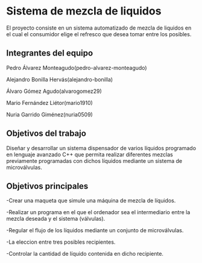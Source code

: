 # Sistema de mezcla de liquidos

El proyecto consiste en un sistema automatizado de mezcla de liquidos en el cual el consumidor elige el refresco que desea tomar entre los posibles.

## Integrantes del equipo

Pedro Álvarez Monteagudo(pedro-alvarez-monteagudo)

Alejandro Bonilla Hervás(alejandro-bonilla)

Álvaro Gómez Agudo(alvarogomez29)

Mario Fernández Liétor(mario1910)

Nuria Garrido Giménez(nuria0509)



## Objetivos del trabajo

Diseñar y desarrollar un sistema dispensador de  varios líquidos programado en lenguaje avanzado C++  que permita realizar diferentes mezclas previamente programadas con dichos líquidos mediante un sistema de microválvulas.


## Objetivos principales
-Crear una maqueta que simule una máquina de mezcla de líquidos.

-Realizar un programa en el que el ordenador sea el intermediario entre la mezcla deseada y el sistema (válvulas).

-Regular el flujo de los líquidos mediante un conjunto de microválvulas.

-La eleccion entre tres posibles recipientes.

-Controlar la cantidad de líquido contenida en dicho recipiente.
